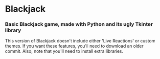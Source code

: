 # Blackjack
### Basic Blackjack game, made with Python and its ugly Tkinter library

This version of Blackjack doesn't include either 'Live Reactions' or custom themes. If you want these features, you'll need to download an older commit. Also, note that you'll need to install extra libraries.